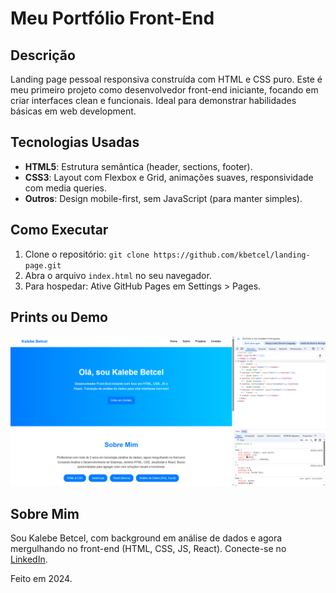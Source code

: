 # Meu Portfólio Front-End

## Descrição
Landing page pessoal responsiva construída com HTML e CSS puro. Este é meu primeiro projeto como desenvolvedor front-end iniciante, focando em criar interfaces clean e funcionais. Ideal para demonstrar habilidades básicas em web development.

## Tecnologias Usadas
- **HTML5**: Estrutura semântica (header, sections, footer).
- **CSS3**: Layout com Flexbox e Grid, animações suaves, responsividade com media queries.
- **Outros**: Design mobile-first, sem JavaScript (para manter simples).

## Como Executar
1. Clone o repositório: `git clone https://github.com/kbetcel/landing-page.git`
2. Abra o arquivo `index.html` no seu navegador.
3. Para hospedar: Ative GitHub Pages em Settings > Pages.

## Prints ou Demo
![Screenshot da Landing Page](Screenshot.png) 

## Sobre Mim
Sou Kalebe Betcel, com background em análise de dados e agora mergulhando no front-end (HTML, CSS, JS, React). Conecte-se no [LinkedIn](https://linkedin.com/in/kalebebetcel).

Feito em 2024.
